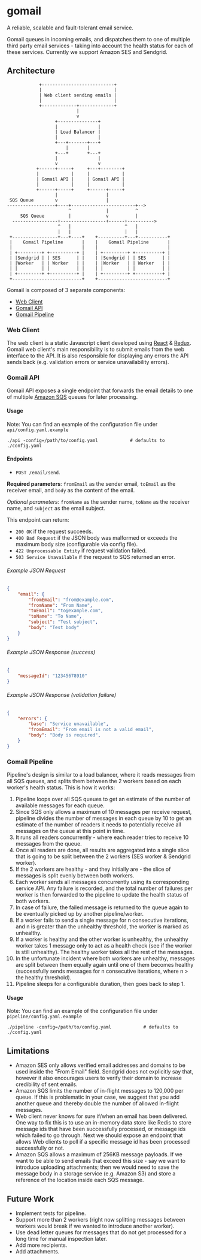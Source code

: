 # gomail

A reliable, scalable and fault-tolerant email service.

Gomail queues in incoming emails, and dispatches them to one of multiple third party email services - taking into account the health status for each of these services. Currently we support Amazon SES and Sendgrid.

## Architecture
```
            +---------------------------+
            |                           |
            | Web client sending emails |
            |                           |
            +-------------+-------------+
                          |
                          v
                  +---------------+
                  |               |
                  | Load Balancer |
                  |               |
                  +---+-------+---+                     
                      |       |
                  +---+       +---+
                  |               |
                  v               v
           +------+-----+     +---+--------+
           |            |     |            |
           | Gomail API |     | Gomail API |
           |            |     |            |
           +------+-----+     +------+-----+
                  |                  |
 SQS Queue        v                  |
------------------+----+------------------------+-->
                       ^             |          ^
     SQS Queue         |             v          |
  -----------------+-----------------+------+---------->
                   ^   |                    ^   |
                   |   |                    |   |
 +-----------------+---+----+    +----------+---+-----------+
 |    Gomail Pipeline       |    |    Gomail Pipeline       |
 |                          |    |                          |
 | +---------+ +----------+ |    | +---------+ +----------+ |
 | |Sendgrid | | SES      | |    | |Sendgrid | | SES      | |
 | |Worker   | | Worker   | |    | |Worker   | | Worker   | |
 | |         | |          | |    | |         | |          | |
 | +---------+ +----------+ |    | +---------+ +----------+ |
 +--------------------------+    +--------------------------+
```
Gomail is composed of 3 separate components:

* [Web Client](#web-client)
* [Gomail API](#gomail-api)
* [Gomail Pipeline](#gomail-pipeline)

### Web Client

The web client is a static Javascript client developed using [React](https://facebook.github.io/react/) & [Redux](http://redux.js.org/). Gomail web client's main responsibility is to submit emails from the web interface to the API. It is also responsible for displaying any errors the API sends back (e.g. validation errors or service unavailability errors).

### Gomail API

Gomail API exposes a single endpoint that forwards the email details to one of multiple [Amazon SQS](https://aws.amazon.com/sqs/) queues for later processing.

#### Usage

Note: You can find an example of the configuration file under `api/config.yaml.example`

``` shell
./api -config=/path/to/config.yaml            # defaults to ./config.yaml

```

#### Endpoints

* `POST /email/send`.

**Required parameters**: `fromEmail` as the sender email, `toEmail` as the receiver email, and `body` as the content of the email.

_Optional parameters_: `fromName` as the sender name, `toName` as the receiver name, and `subject` as the email subject.

This endpoint can return:

* `200 OK` if the request succeeds.
* `400 Bad Request` if the JSON body was malformed or exceeds the maximum body size (configurable via config file).
* `422 Unprocessable Entity` if request validation failed.
* `503 Service Unavailable` if the request to SQS returned an error.

###### Example JSON Request
``` json
{
    "email": {
        "fromEmail": "from@example.com",
        "fromName": "From Name",
        "toEmail": "to@example.com",
        "toName": "To Name",
        "subject": "Test subject",
        "body": "Test body"
    }
}
```

###### Example JSON Response (success)
``` json
{
    "messageId": "12345678910"
}
```

###### Example JSON Response (validation failure)
``` json
{
    "errors": {
        "base": "Service unavailable",
        "fromEmail": "From email is not a valid email",
        "body": "Body is required",
    }
}
```

### Gomail Pipeline

Pipeline's design is similar to a load balancer, where it reads messages from all SQS queues, and splits them between the 2 workers based on each worker's health status. This is how it works:

1. Pipeline loops over all SQS queues to get an estimate of the number of available messages for each queue.
2. Since SQS only allows a maximum of 10 messages per receive request, pipeline divides the number of messages in each queue by 10 to get an estimate of the number of readers it needs to potentially receive all messages on the queue at this point in time.
3. It runs all readers concurrently - where each reader tries to receive 10 messages from the queue.
4. Once all readers are done, all results are aggregated into a single slice that is going to be split between the 2 workers (SES worker & Sendgrid worker).
5. If the 2 workers are healthy - and they initially are - the slice of messages is split evenly between both workers.
6. Each worker sends all messages concurrently using its corresponding service API. Any failure is recorded, and the total number of failures per worker is then forwarded to the pipeline to update the health status of both workers.
7. In case of failure, the failed message is returned to the queue again to be eventually picked up by another pipeline/worker.
8. If a worker fails to send a single message for n consecutive iterations, and n is greater than the unhealthy threshold, the worker is marked as unhealthy.
9. If a worker is healthy and the other worker is unhealthy, the unhealthy worker takes 1 message only to act as a health check (see if the worker is still unhealthy). The healthy worker takes all the rest of the messages.
10. In the unfortunate incident where both workers are unhealthy, messages are split between them equally again until one of them becomes healthy (successfully sends messages for n consecutive iterations, where n > the healthy threshold).
11. Pipeline sleeps for a configurable duration, then goes back to step 1.

#### Usage

Note: You can find an example of the configuration file under `pipeline/config.yaml.example`

``` shell
./pipeline -config=/path/to/config.yaml            # defaults to ./config.yaml

```

## Limitations

* Amazon SES only allows verified email addresses and domains to be used inside the "From Email" field. Sendgrid does not explicitly say that, however it also encourages users to verify their domain to increase credibility of sent emails.
* Amazon SQS limits the number of in-flight messages to 120,000 per queue. If this is problematic in your case, we suggest that you add another queue and thereby double the number of allowed in-flight messages.
* Web client never knows for sure if/when an email has been delivered. One way to fix this is to use an in-memory data store like Redis to store message ids that have been successfully processed, or message ids which failed to go through. Next we should expose an endpoint that allows Web clients to poll if a specific message id has been processed successfully or not.
* Amazon SQS allows a maximum of 256KB message payloads. If we want to be able to send emails that exceed this size - say we want to introduce uploading attachments; then we would need to save the message body in a storage service (e.g. Amazon S3) and store a reference of the location inside each SQS message.

## Future Work

* Implement tests for pipeline.
* Support more than 2 workers (right now splitting messages between workers would break if we wanted to introduce another worker).
* Use dead letter queues for messages that do not get processed for a long time for manual inspection later.
* Add more recipients.
* Add attachments.
